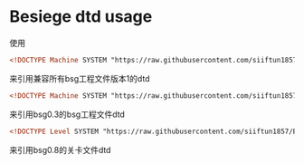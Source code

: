 # Besiege dtd usage
使用
```xml
<!DOCTYPE Machine SYSTEM "https://raw.githubusercontent.com/siiftun1857/BesiegeDTD/master/bsg_v1.dtd">
```
来引用兼容所有bsg工程文件版本1的dtd
```xml
<!DOCTYPE Machine SYSTEM "https://raw.githubusercontent.com/siiftun1857/BesiegeDTD/master/bsg_0.3.dtd">
```
来引用bsg0.3的bsg工程文件dtd
```xml
<!DOCTYPE Level SYSTEM "https://raw.githubusercontent.com/siiftun1857/BesiegeDTD/master/blv_0.8.dtd">
```
来引用bsg0.8的关卡文件dtd

